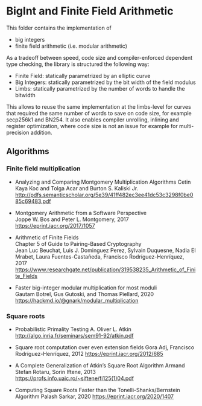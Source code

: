 # BigInt and Finite Field Arithmetic

This folder contains the implementation of
- big integers
- finite field arithmetic (i.e. modular arithmetic)

As a tradeoff between speed, code size and compiler-enforced dependent type checking, the library is structured the following way:
- Finite Field: statically parametrized by an elliptic curve
- Big Integers: statically parametrized by the bit width of the field modulus
- Limbs: statically parametrized by the number of words to handle the bitwidth

This allows to reuse the same implementation at the limbs-level for
curves that required the same number of words to save on code size,
for example secp256k1 and BN254.
It also enables compiler unrolling, inlining and register optimization,
where code size is not an issue for example for multi-precision addition.

## Algorithms

### Finite field multiplication

- Analyzing and Comparing Montgomery Multiplication Algorithms
  Cetin Kaya Koc and Tolga Acar and Burton S. Kaliski Jr.
  http://pdfs.semanticscholar.org/5e39/41ff482ec3ee41dc53c3298f0be085c69483.pdf

- Montgomery Arithmetic from a Software Perspective\
  Joppe W. Bos and Peter L. Montgomery, 2017\
  https://eprint.iacr.org/2017/1057

- Arithmetic of Finite Fields\
  Chapter 5 of Guide to Pairing-Based Cryptography\
  Jean Luc Beuchat, Luis J. Dominguez Perez, Sylvain Duquesne, Nadia El Mrabet, Laura Fuentes-Castañeda, Francisco Rodríguez-Henríquez, 2017\
  https://www.researchgate.net/publication/319538235_Arithmetic_of_Finite_Fields

- Faster big-integer modular multiplication for most moduli\
  Gautam Botrel, Gus Gutoski, and Thomas Piellard, 2020\
  https://hackmd.io/@gnark/modular_multiplication

### Square roots

- Probabilistic Primality Testing
  A. Oliver L. Atkin
  http://algo.inria.fr/seminars/sem91-92/atkin.pdf

- Square root computation over even extension fields
  Gora Adj, Francisco Rodríguez-Henríquez, 2012
  https://eprint.iacr.org/2012/685

- A Complete Generalization of Atkin’s Square Root Algorithm
  Armand Stefan Rotaru, Sorin Iftene, 2013
  https://profs.info.uaic.ro/~siftene/fi125(1)04.pdf

- Computing Square Roots Faster than the Tonelli-Shanks/Bernstein Algorithm
  Palash Sarkar, 2020
  https://eprint.iacr.org/2020/1407
